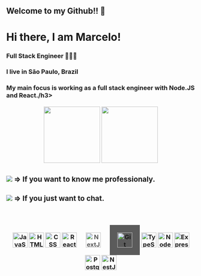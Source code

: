 ## Welcome to my Github!! 👋

<h1>Hi there, I am Marcelo! </h1>

<h3>Full Stack Engineer 👨🏻‍💻</h3>
<h3>I live in São Paulo, Brazil</h3>

<h3>My main focus is working as a full stack engineer with Node.JS and React./h3>
<br>
<br>
<div>
    <div align="center" >
        <img height="150em" src="https://github-readme-stats.vercel.app/api?username=marcelovqvd&show_icons=true&theme=dark"/>
        <img height="150em" src="https://github-readme-stats.vercel.app/api/top-langs/?username=marcelovqvd&layout=compact&langs_count=7&theme=dark"/>
    </div>
    <div align="left" >
        <h3><a href="https://www.linkedin.com/in/marcelovqvd-824348169/" target="_brank" ><img src="https://img.shields.io/badge/LinkedIn-0077B5?style=for-the-badge&logo=linkedin&logoColor=white" target="_brank"/></a> => If you want to know me professionaly.</h3>
        <h3><a href="https://api.whatsapp.com/send?phone=5511949989635" target="_brank" ><img src="https://img.shields.io/badge/WhatsApp-25D366?style=for-the-badge&logo=whatsapp&logoColor=white" target="_brank"/></a> => If you just want to chat.</h3>
    </div>

</div>
<br>
<br>
<div align="center" >
    <img height="40px" alt="JavaScript" src="https://cdn.jsdelivr.net/gh/devicons/devicon/icons/javascript/javascript-plain.svg" />
    <img height="40px" alt="HTML" src="https://cdn.jsdelivr.net/gh/devicons/devicon/icons/html5/html5-plain-wordmark.svg" />
    <img height="40px" alt="CSS" src="https://cdn.jsdelivr.net/gh/devicons/devicon/icons/css3/css3-plain-wordmark.svg" />
    <img height="40px" alt="React" src="https://cdn.jsdelivr.net/gh/devicons/devicon/icons/react/react-original.svg" />
    <img height="40px" alt="NextJs" src="https://cdn.jsdelivr.net/gh/devicons/devicon/icons/nextjs/nextjs-original-wordmark.svg" style='color:#5B5B5B;padding:20px;' />
    <img height="40px" alt="Git" src="https://cdn.jsdelivr.net/gh/devicons/devicon/icons/git/git-plain.svg" style='background-color:#5B5B5B;padding:20px;' />
    <img height="40px" alt="TypeScript" src="https://cdn.jsdelivr.net/gh/devicons/devicon/icons/typescript/typescript-plain.svg" />
    <img height="40px" alt="NodeJs" src="https://cdn.jsdelivr.net/gh/devicons/devicon/icons/nodejs/nodejs-plain-wordmark.svg" />
    <img height="40px" alt="Express" src="https://cdn.jsdelivr.net/gh/devicons/devicon/icons/express/express-original-wordmark.svg" />
    <img height="40px" alt="PostgreSQL" src="https://cdn.jsdelivr.net/gh/devicons/devicon/icons/postgresql/postgresql-plain-wordmark.svg" />
    <img height="40px" alt="NestJs" src="https://cdn.jsdelivr.net/gh/devicons/devicon/icons/nestjs/nestjs-plain.svg" />
</div>


<!--
**marcelovqvd/marcelovqvd** is a ✨ _special_ ✨ repository because its `README.md` (this file) appears on your GitHub profile.

Here are some ideas to get you started:

- 🔭 I’m currently working on ...
- 🌱 I’m currently learning ...
- 👯 I’m looking to collaborate on ...
- 🤔 I’m looking for help with ...
- 💬 Ask me about ...
- 📫 How to reach me: ...
- 😄 Pronouns: ...
- ⚡ Fun fact: ...
-->
